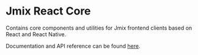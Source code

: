 # Jmix React Core

Contains core components and utilities for Jmix frontend clients based on React and React Native.

Documentation and API reference can be found [here](https://docs.jmix.io/).
